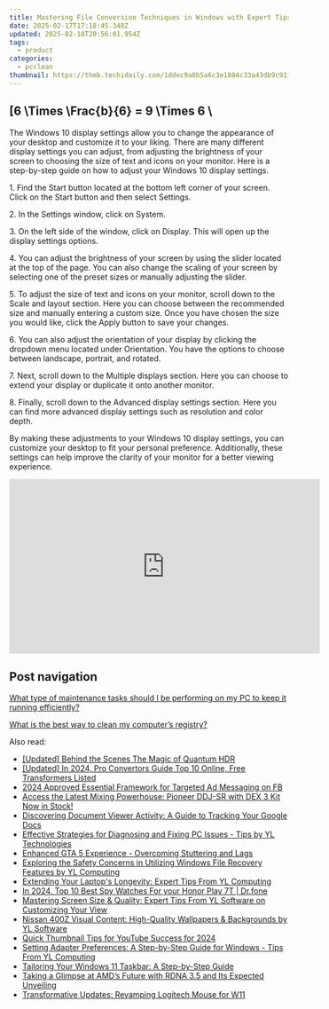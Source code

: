 ```yaml
---
title: Mastering File Conversion Techniques in Windows with Expert Tips From YL Computing
date: 2025-02-17T17:18:45.348Z
updated: 2025-02-18T20:56:01.954Z
tags:
  - product
categories:
  - pcclean
thumbnail: https://thmb.techidaily.com/1ddec9a0b5a6c3e1804c33a43db9c91ffd9d92f92510209406429341a2fb6bc6.jpg
---
```


## \[6 \Times \Frac{b}{6} = 9 \Times 6 \

The Windows 10 display settings allow you to change the appearance of your desktop and customize it to your liking. There are many different display settings you can adjust, from adjusting the brightness of your screen to choosing the size of text and icons on your monitor. Here is a step-by-step guide on how to adjust your Windows 10 display settings. 

1\. Find the Start button located at the bottom left corner of your screen. Click on the Start button and then select Settings.

2\. In the Settings window, click on System.

3\. On the left side of the window, click on Display. This will open up the display settings options. 

4\. You can adjust the brightness of your screen by using the slider located at the top of the page. You can also change the scaling of your screen by selecting one of the preset sizes or manually adjusting the slider.

5\. To adjust the size of text and icons on your monitor, scroll down to the Scale and layout section. Here you can choose between the recommended size and manually entering a custom size. Once you have chosen the size you would like, click the Apply button to save your changes.

6\. You can also adjust the orientation of your display by clicking the dropdown menu located under Orientation. You have the options to choose between landscape, portrait, and rotated.

7\. Next, scroll down to the Multiple displays section. Here you can choose to extend your display or duplicate it onto another monitor.

8\. Finally, scroll down to the Advanced display settings section. Here you can find more advanced display settings such as resolution and color depth. 

By making these adjustments to your Windows 10 display settings, you can customize your desktop to fit your personal preference. Additionally, these settings can help improve the clarity of your monitor for a better viewing experience.

<!-- affiliate ads begin -->
<iframe width="560" height="315" src="https://www.youtube.com/embed/l4R7_qNIQvY?si=2zJOPfEcm6_3udzn" title="YouTube video player" frameborder="0" allow="accelerometer; autoplay; clipboard-write; encrypted-media; gyroscope; picture-in-picture; web-share" referrerpolicy="strict-origin-when-cross-origin" allowfullscreen></iframe>
<!-- affiliate ads end -->

## Post navigation

[What type of maintenance tasks should I be performing on my PC to keep it running efficiently?](https://tools.techidaily.com/pcclean/products/)

[What is the best way to clean my computer’s registry?](https://tools.techidaily.com/pcclean/products/)

<ins class="adsbygoogle"
     style="display:block"
     data-ad-format="autorelaxed"
     data-ad-client="ca-pub-7571918770474297"
     data-ad-slot="1223367746"></ins>

<ins class="adsbygoogle"
     style="display:block"
     data-ad-client="ca-pub-7571918770474297"
     data-ad-slot="8358498916"
     data-ad-format="auto"
     data-full-width-responsive="true"></ins>

<span class="atpl-alsoreadstyle">Also read:</span>
<div><ul>
<li><a href="https://extra-lessons.techidaily.com/updated-behind-the-scenes-the-magic-of-quantum-hdr/"><u>[Updated] Behind the Scenes The Magic of Quantum HDR</u></a></li>
<li><a href="https://fox-glue.techidaily.com/updated-in-2024-pro-convertors-guide-top-10-online-free-transformers-listed/"><u>[Updated] In 2024, Pro Convertors Guide Top 10 Online, Free Transformers Listed</u></a></li>
<li><a href="https://facebook-videos.techidaily.com/2024-approved-essential-framework-for-targeted-ad-messaging-on-fb/"><u>2024 Approved Essential Framework for Targeted Ad Messaging on FB</u></a></li>
<li><a href="https://discover-fantastic.techidaily.com/access-the-latest-mixing-powerhouse-pioneer-ddj-sr-with-dex-3-kit-now-in-stock/"><u>Access the Latest Mixing Powerhouse: Pioneer DDJ-SR with DEX 3 Kit Now in Stock!</u></a></li>
<li><a href="https://tech-renaissance.techidaily.com/discovering-document-viewer-activity-a-guide-to-tracking-your-google-docs/"><u>Discovering Document Viewer Activity: A Guide to Tracking Your Google Docs</u></a></li>
<li><a href="https://discover-fantastic.techidaily.com/effective-strategies-for-diagnosing-and-fixing-pc-issues-tips-by-yl-technologies/"><u>Effective Strategies for Diagnosing and Fixing PC Issues - Tips by YL Technologies</u></a></li>
<li><a href="https://win-blog.techidaily.com/enhanced-gta-5-experience-overcoming-stuttering-and-lags/"><u>Enhanced GTA 5 Experience - Overcoming Stuttering and Lags</u></a></li>
<li><a href="https://discover-fantastic.techidaily.com/exploring-the-safety-concerns-in-utilizing-windows-file-recovery-features-by-yl-computing/"><u>Exploring the Safety Concerns in Utilizing Windows File Recovery Features by YL Computing</u></a></li>
<li><a href="https://discover-fantastic.techidaily.com/extending-your-laptops-longevity-expert-tips-from-yl-computing/"><u>Extending Your Laptop's Longevity: Expert Tips From YL Computing</u></a></li>
<li><a href="https://android-location-track.techidaily.com/in-2024-top-10-best-spy-watches-for-your-honor-play-7t-drfone-by-drfone-virtual-android/"><u>In 2024, Top 10 Best Spy Watches For your Honor Play 7T | Dr.fone</u></a></li>
<li><a href="https://discover-fantastic.techidaily.com/mastering-screen-size-and-quality-expert-tips-from-yl-software-on-customizing-your-view/"><u>Mastering Screen Size & Quality: Expert Tips From YL Software on Customizing Your View</u></a></li>
<li><a href="https://discover-fantastic.techidaily.com/nissan-400z-visual-content-high-quality-wallpapers-and-backgrounds-by-yl-software/"><u>Nissan 400Z Visual Content: High-Quality Wallpapers & Backgrounds by YL Software</u></a></li>
<li><a href="https://facebook-video-share.techidaily.com/quick-thumbnail-tips-for-youtube-success-for-2024/"><u>Quick Thumbnail Tips for YouTube Success for 2024</u></a></li>
<li><a href="https://discover-fantastic.techidaily.com/setting-adapter-preferences-a-step-by-step-guide-for-windows-tips-from-yl-computing/"><u>Setting Adapter Preferences: A Step-by-Step Guide for Windows - Tips From YL Computing</u></a></li>
<li><a href="https://discover-fantastic.techidaily.com/tailoring-your-windows-11-taskbar-a-step-by-step-guide/"><u>Tailoring Your Windows 11 Taskbar: A Step-by-Step Guide</u></a></li>
<li><a href="https://games-able.techidaily.com/taking-a-glimpse-at-amds-future-with-rdna-35-and-its-expected-unveiling/"><u>Taking a Glimpse at AMD’s Future with RDNA 3.5 and Its Expected Unveiling</u></a></li>
<li><a href="https://driver-install.techidaily.com/transformative-updates-revamping-logitech-mouse-for-w11/"><u>Transformative Updates: Revamping Logitech Mouse for W11</u></a></li>
</ul></div>


